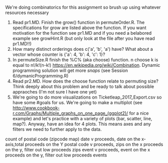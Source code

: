 We're doing combinatorics for this assignment so brush up using whatever resources necessary 

1. Read pr1.MD. Finish the grow() function in permuteOrder.R. The specifications for grow are listed above the function. If you want motivation for the function see pr1.MD and if you need a belabored example see growHint.R (but only look at the file after you have read pr1.MD!!)
2. How many distinct orderings does c('a', 'b', 'a') have? What about a vector whose counter is {'a': 4, 'b': 4, 'c': 1}?
3. In permuteSize.R finish the %C% (aka choose) function. n choose k is equal to n!/k!(n-k!) https://en.wikipedia.org/wiki/Combination. Dynamic programming solution will get more *snaps* (see Session 6/dymanicProgramming.R)
4. Read pr2.MD. How does the choose function relate to permuting size? Think deeply about this problem and be ready to talk about possible appraoches (I'm not sure I have one yet)
5. We're going to do more visualizations on Ticketleap_2017_Export.csv so have some #goals for us. We're going to make a multiplot (see http://www.cookbook-r.com/Graphs/Multiple_graphs_on_one_page_(ggplot2)/ for a nice example) and let's practice with a variety of plots (bar, scatter, line, map?). Anyway, have an idea for 4 plots. This means axes and any filters we need to further apply to the data.

count of postal code (zipcode map) 
date v proceeds, date on the x-axis,total proceeds on the Y
postal code v proceeds, zips on the x proceeds on the y, filter out low proceeds zips
event v proceeds, event on the x proceeds on the y, filter out low proceeds events